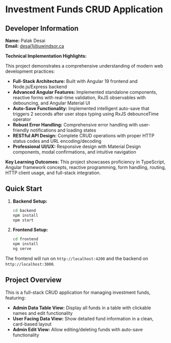 # Investment Funds CRUD Application

## Developer Information

**Name:** Palak Desai  
**Email:** desai1j@uwindsor.ca  

**Technical Implementation Highlights:**

This project demonstrates a comprehensive understanding of modern web development practices:

- **Full-Stack Architecture:** Built with Angular 19 frontend and Node.js/Express backend
- **Advanced Angular Features:** Implemented standalone components, reactive forms with real-time validation, RxJS observables with debouncing, and Angular Material UI
- **Auto-Save Functionality:** Implemented intelligent auto-save that triggers 2 seconds after user stops typing using RxJS debounceTime operator
- **Robust Error Handling:** Comprehensive error handling with user-friendly notifications and loading states
- **RESTful API Design:** Complete CRUD operations with proper HTTP status codes and URL encoding/decoding
- **Professional UI/UX:** Responsive design with Material Design components, modal confirmations, and intuitive navigation

**Key Learning Outcomes:** This project showcases proficiency in TypeScript, Angular framework concepts, reactive programming, form handling, routing, HTTP client usage, and full-stack integration.

## Quick Start

1. **Backend Setup:**
   ```bash
   cd backend
   npm install
   npm start
   ```

2. **Frontend Setup:**
   ```bash
   cd frontend
   npm install
   ng serve
   ```

The frontend will run on `http://localhost:4200` and the backend on `http://localhost:3000`.

## Project Overview

This is a full-stack CRUD application for managing investment funds, featuring:

- **Admin Data Table View:** Display all funds in a table with clickable names and edit functionality
- **User Facing Data View:** Show detailed fund information in a clean, card-based layout  
- **Admin Edit View:** Allow editing/deleting funds with auto-save functionality





